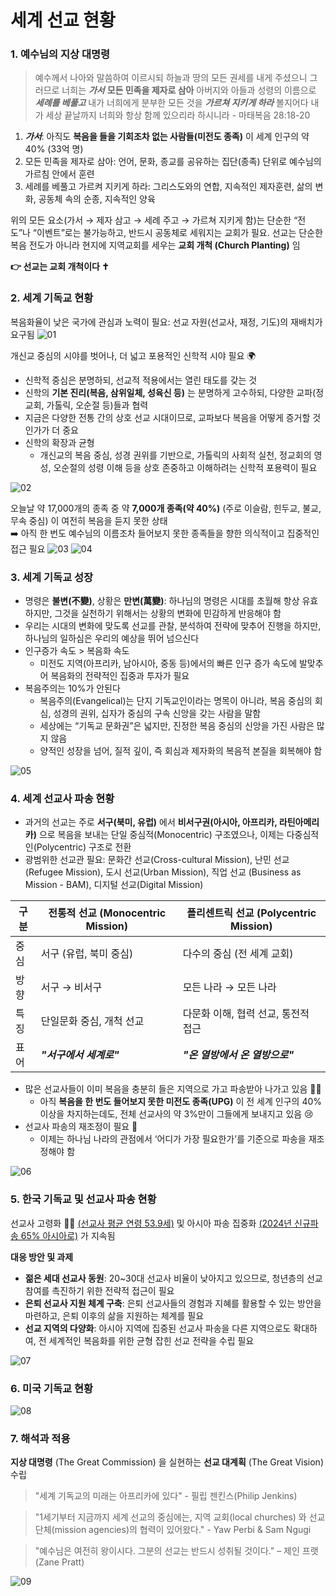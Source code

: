 # 세계 선교 현황

### 1. 예수님의 지상 대명령
> 예수께서 나아와 말씀하여 이르시되 하늘과 땅의 모든 권세를 내게 주셨으니
> 그러므로 너희는 _**가서**_ **모든 민족을 제자로 삼아** 아버지와 아들과 성령의 이름으로 **_세례를 베풀고_**
> 내가 너희에게 분부한 모든 것을 **_가르쳐 지키게 하라_** 볼지어다 내가 세상 끝날까지 너희와 항상 함께 있으리라 하시니라 - 마태복음 28:18-20

1. _**가서**_: 아직도 **복음을 들을 기회조차 없는 사람들(미전도 종족)** 이 세계 인구의 약 40% (33억 명)
2. 모든 민족을 제자로 삼아: 언어, 문화, 종교를 공유하는 집단(종족) 단위로 예수님의 가르침 안에서 훈련
3. 세례를 베풀고 가르켜 지키게 하라: 그리스도와의 연합, 지속적인 제자훈련, 삶의 변화, 공동체 속의 순종, 지속적인 양육

위의 모든 요소(가서 → 제자 삼고 → 세례 주고 → 가르쳐 지키게 함)는 단순한 “전도”나 “이벤트”로는 불가능하고, 반드시 공동체로 세워지는 교회가 필요. 
선교는 단순한 복음 전도가 아니라 현지에 지역교회를 세우는 **교회 개척 (Church Planting)** 임

**👉 선교는 교회 개척이다 ✝️**

### 2. 세계 기독교 현황
복음화율이 낮은 국가에 관심과 노력이 필요: 선교 자원(선교사, 재정, 기도)의 재배치가 요구됨
![01](01.jpg)

개신교 중심의 시야를 벗어나, 더 넓고 포용적인 신학적 시야 필요 🌍
* 신학적 중심은 분명하되, 선교적 적용에서는 열린 태도를 갖는 것
* 신학의 **기본 진리(복음, 삼위일체, 성육신 등)** 는 분명하게 고수하되, 다양한 교파(정교회, 가톨릭, 오순절 등)들과 협력
* 지금은 다양한 전통 간의 상호 선교 시대이므로, 교파보다 복음을 어떻게 증거할 것인가가 더 중요
* 신학의 확장과 균형
  * 개신교의 복음 중심, 성경 권위를 기반으로, 가톨릭의 사회적 실천, 정교회의 영성, 오순절의 성령 이해 등을 상호 존중하고 이해하려는 신학적 포용력이 필요

![02](02.jpg)

오늘날 약 17,000개의 종족 중 약 **7,000개 종족(약 40%)** (주로 이슬람, 힌두교, 불교, 무속 중심) 이 여전히 복음을 듣지 못한 상태 <br/>
➡️ 아직 한 번도 예수님의 이름조차 들어보지 못한 종족들을 향한 의식적이고 집중적인 접근 필요
![03](03.jpg)
![04](04.jpg)

### 3. 세계 기독교 성장

* 명령은 **불변(不變)**, 상황은 **만변(萬變)**: 하나님의 명령은 시대를 초월해 항상 유효하지만, 그것을 실천하기 위해서는 상황의 변화에 민감하게 반응해야 함
* 우리는 시대의 변화에 맞도록 선교를 관찰, 분석하여 전략에 맞추어 진행을 하지만, 하나님의 일하심은 우리의 예상을 뛰어 넘으신다
* 인구증가 속도 > 복음화 속도
  * 미전도 지역(아프리카, 남아시아, 중동 등)에서의 빠른 인구 증가 속도에 발맞추어 복음화의 전략적인 집중과 투자가 필요
* 복음주의는 10%가 안된다
  * 복음주의(Evangelical)는 단지 기독교인이라는 명목이 아니라, 복음 중심의 회심, 성경의 권위, 십자가 중심의 구속 신앙을 갖는 사람을 말함
  * 세상에는 “기독교 문화권”은 넓지만, 진정한 복음 중심의 신앙을 가진 사람은 많지 않음
  * 양적인 성장을 넘어, 질적 깊이, 즉 회심과 제자화의 복음적 본질을 회복해야 함

![05](05.jpg)

### 4. 세계 선교사 파송 현황
* 과거의 선교는 주로 **서구(북미, 유럽)** 에서 **비서구권(아시아, 아프리카, 라틴아메리카)** 으로 복음을 보내는 단일 중심적(Monocentric) 구조였으나, 이제는 다중심적인(Polycentric) 구조로 전환
* 광범위한 선교관 필요: 문화간 선교(Cross-cultural Mission), 난민 선교(Refugee Mission), 도시 선교(Urban Mission), 직업 선교 (Business as Mission - BAM), 디지털 선교(Digital Mission)

| 구분 | 전통적 선교 (Monocentric Mission) | 폴리센트릭 선교 (Polycentric Mission) |
|------|-----------------------------------|----------------------------------------|
| 중심 | 서구 (유럽, 북미 중심) | 다수의 중심 (전 세계 교회) |
| 방향 | 서구 → 비서구 | 모든 나라 → 모든 나라 |
| 특징 | 단일문화 중심, 개척 선교 | 다문화 이해, 협력 선교, 통전적 접근 |
| 표어 | _**"서구에서 세계로"**_ | _**"온 열방에서 온 열방으로"**_ |

* 많은 선교사들이 이미 복음을 충분히 들은 지역으로 가고 파송받아 나가고 있음 🤦‍♂️
  * 아직 **복음을 한 번도 들어보지 못한 미전도 종족(UPG)** 이 전 세계 인구의 40% 이상을 차지하는데도, 전체 선교사의 약 3%만이 그들에게 보내지고 있음 😢
* 선교사 파송의 재조정이 필요 🔄
  * 이제는 하나님 나라의 관점에서 ‘어디가 가장 필요한가’를 기준으로 파송을 재조정해야 함

![06](06.jpg)

### 5. 한국 기독교 및 선교사 파송 현황
선교사 고령화 👴👵 [(선교사 평균 연령 53.9세)](https://www.goodnews1.com/news/articleView.html?idxno=445341) 및 아시아 파송 집중화 [(2024년 신규파송 65% 아시아로)](https://m.pckworld.com/article.php?aid=10593339539#:~:text=%EC%95%84%EC%8B%9C%EC%95%84%EA%B0%80%2065.2%25) 가 지속됨

**대응 방안 및 과제**
* **젊은 세대 선교사 동원**: 20~30대 선교사 비율이 낮아지고 있으므로, 청년층의 선교 참여를 촉진하기 위한 전략적 접근이 필요
* **은퇴 선교사 지원 체계 구축**: 은퇴 선교사들의 경험과 지혜를 활용할 수 있는 방안을 마련하고, 은퇴 이후의 삶을 지원하는 체계를 필요​
* **선교 지역의 다양화**: 아시아 지역에 집중된 선교사 파송을 다른 지역으로도 확대하여, 전 세계적인 복음화를 위한 균형 잡힌 선교 전략을 수립 필요


![07](07.jpg)

### 6. 미국 기독교 현황
![08](08.jpg)

### 7. 해석과 적용
**지상 대명령** (The Great Commission) 을 실현하는 **선교 대계획** (The Great Vision) 수립
> "세계 기독교의 미래는 아프리카에 있다" - 필립 젠킨스(Philip Jenkins)

> "1세기부터 지금까지 세계 선교의 중심에는, 지역 교회(local churches) 와 선교 단체(mission agencies)의 협력이 있어왔다." - Yaw Perbi & Sam Ngugi

> "예수님은 여전히 왕이시다. 그분의 선교는 반드시 성취될 것이다." – 제인 프랫 (Zane Pratt)

![09](09.jpg)
